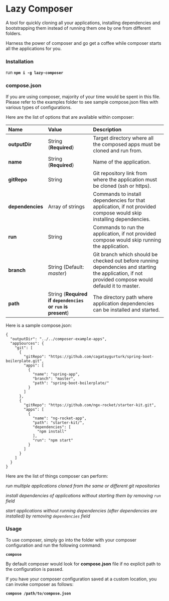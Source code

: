 # Lazy Composer

A tool for quickly cloning all your applications, installing dependencies and bootstrapping them instead of running them one by one from different folders.

Harness the power of composer and go get a coffee while composer starts all the applications for you.


### Installation

run **`npm i -g lazy-composer`**

### compose.json

If you are using composer, majority of your time would be spent in this file. Please refer to the examples folder to see sample compose.json files with various types of configurations.

Here are the list of options that are available within composer:

| Name                   | Value            | Description                                                                                                                                                                  |
|:-----------------------|:-----------------|:-----------------------------------------------------------------------------------------------------------------------------------------------------------------------------|
| **outputDir**          | String (**Required**) | Target directory where all the composed apps must be cloned and run from. |
| **name**               | String (**Required**) | Name of the application. |
| **gitRepo**            | String                | Git repository link from where the application must be cloned (ssh or https). |
| **dependencies**       | Array of strings      | Commands to install dependencies for that application, if not provided compose would skip installing dependencies. |
| **run**                | String                | Commands to run the application, if not provided compose would skip running the application. |
| **branch**             | String (Default: *master*) | Git branch which should be checked out before running dependencies and starting the application, if not provided compose would defauld it to master. |
| **path**               | String (**Required if `dependencies` or `run` is present**) | The directory path where application dependencies can be installed and started. |

Here is a sample compose.json:

```
{
  "outputDir": "../../composer-example-apps",
  "appSources": {
    "git": [
      {
        "gitRepo": "https://github.com/cagataygurturk/spring-boot-boilerplate.git",
        "apps": [
          {
            "name": "spring-app",
            "branch": "master",
            "path": "spring-boot-boilerplate/"
          }
        ]
      },
      {
        "gitRepo": "https://github.com/ngx-rocket/starter-kit.git",
        "apps": [
          {
            "name": "ng-rocket-app",
            "path": "starter-kit/",
            "dependencies": [
              "npm install"
            ],
            "run": "npm start"
          }
        ]
      }
    ]
  }
}
```

Here are the list of things composer can perform:

*run multiple applications cloned from the same or different git repositories*

*install dependencies of applications without starting them by removing `run` field*

*start applications without running dependencies (after dependencies are installed) by removing `dependencies` field*

### Usage

To use composer, simply go into the folder with your composer configuration and run the following command:

**`compose`**

By default composer would look for **compose.json** file if no explicit path to the configuration is passed.

If you have your composer configuration saved at a custom location, you can invoke composer as follows:

**`compose /path/to/compose.json`**
